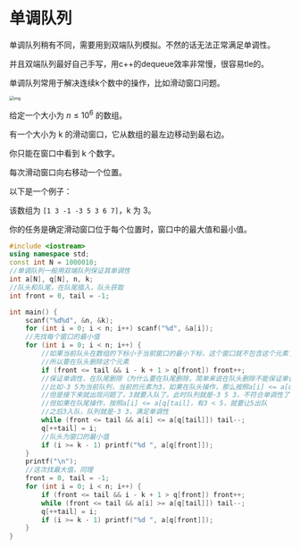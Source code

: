 # 单调队列

单调队列稍有不同，需要用到双端队列模拟。不然的话无法正常满足单调性。

并且双端队列最好自己手写，用c++的dequeue效率非常慢，很容易tle的。

单调队列常用于解决连续k个数中的操作，比如滑动窗口问题。

<img src="https://cdn.jsdelivr.net/gh/InverseDa/image@master/image/v2-ef66afc38e068600939980673114127f_r.jpg" alt="img" style="zoom:50%;" />

给定一个大小为 $n≤10^6$ 的数组。

有一个大小为 k 的滑动窗口，它从数组的最左边移动到最右边。

你只能在窗口中看到 k 个数字。

每次滑动窗口向右移动一个位置。

以下是一个例子：

该数组为 `[1 3 -1 -3 5 3 6 7]`，k 为 3。

你的任务是确定滑动窗口位于每个位置时，窗口中的最大值和最小值。

```c++
#include <iostream>
using namespace std;
const int N = 1000010;
//单调队列一般用双端队列保证其单调性
int a[N], q[N], n, k;
//队头和队尾，在队尾插入，队头获取
int front = 0, tail = -1;

int main() {
    scanf("%d%d", &n, &k);
    for (int i = 0; i < n; i++) scanf("%d", &a[i]);
    //先找每个窗口的最小值
    for (int i = 0; i < n; i++) {
        //如果当前队头在数组的下标小于当前窗口的最小下标，这个窗口就不包含这个元素了那么无论如何都要剔除队头这个元素
      	//所以要在队头删除这个元素
        if (front <= tail && i - k + 1 > q[front]) front++;
        //保证单调性，在队尾删除（为什么要在队尾删除，简单来说在队头删除不能保证单调
        //比如-3 5为当前队列，当前的元素为3，如果在队头操作，那么按照a[i] <= a[q[front]，有3 > -3，因此不做删除操作
        //但是接下来就出现问题了，3就要入队了。此时队列就是-3 5 3，不符合单调性了！
        //但如果在队尾操作，按照a[i] <= a[q[tail]，有3 < 5，就要让5出队
        //之后3入队，队列就是-3 3，满足单调性
        while (front <= tail && a[i] <= a[q[tail]]) tail--;
        q[++tail] = i;
        //队头为窗口的最小值
        if (i >= k - 1) printf("%d ", a[q[front]]);
    }
    printf("\n");
    //这次找最大值，同理
    front = 0, tail = -1;
    for (int i = 0; i < n; i++) {
        if (front <= tail && i - k + 1 > q[front]) front++;
        while (front <= tail && a[i] >= a[q[tail]]) tail--;
        q[++tail] = i;
        if (i >= k - 1) printf("%d ", a[q[front]]);
    }
}
```



